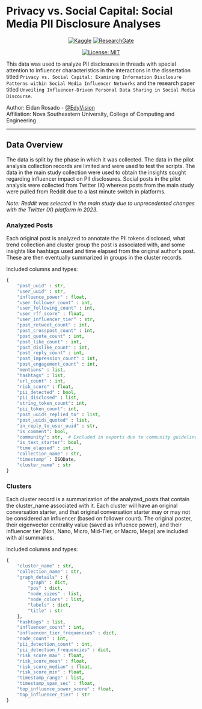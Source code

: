 # Privacy vs. Social Capital: Social Media PII Disclosure Analyses

<div align='center'>

[![Kaggle](https://img.shields.io/badge/Kaggle-035a7d?style=for-the-badge&logo=kaggle&logoColor=white)](https://www.kaggle.com/code/edyvision/social-media-pii-disclosure-analyses-reddit/)
[![ResearchGate](https://img.shields.io/badge/ResearchGate-00CCBB?style=for-the-badge&logo=ResearchGate&logoColor=white)](https://www.kaggle.com/code/edyvision/social-media-pii-disclosure-analyses-reddit/)

[![License: MIT](https://img.shields.io/badge/License-MIT-yellow.svg)](https://opensource.org/licenses/MIT)


</div>

This data was used to analyze PII disclosures in threads with special attention to influencer characteristics in the interactions in the dissertation titled `Privacy vs. Social Capital: Examining Information Disclosure Patterns within Social Media Influencer Networks` and the research paper titled `Unveiling Influencer-Driven Personal Data Sharing in Social Media Discourse`.

Author: Eidan Rosado - [@EdyVision](https://github.com/EdyVision)  <br/>
Affiliation: Nova Southeastern University, College of Computing and Engineering

---

## Data Overview
The data is split by the phase in which it was collected. The data in the pilot analysis collection records are limited and were used to test the scripts. The data in the main study collection were used to obtain the insights sought regarding influencer impact on PII disclosures. Social posts in the pilot analysis were collected from Twitter (X) whereas posts from the main study were pulled from Reddit due to a last minute switch in platforms.

<em>
Note: Reddit was selected in the  main study due to unprecedented changes with the Twitter (X) platform in 2023.
</em>

### Analyzed Posts
Each original post is analyzed to annotate the PII tokens disclosed, what trend collection and cluster group the post is associated with, and some insights like hashtags used and time elapsed from the original author's post. These are then eventually summarized in groups in the cluster records.

Included columns and types:

```python
{
    "post_uuid" : str,
    "user_uuid" : str,
    "influence_power" : float,
    "user_follower_count" : int,
    "user_following_count" : int,
    "user_rff_score" : float,
    "user_influencer_tier" : str,
    "post_retweet_count" : int,
    "post_crosspost_count" : int,
    "post_quote_count" : int,
    "post_like_count" : int,
    "post_dislike_count" : int,
    "post_reply_count" : int,
    "post_impression_count" : int,
    "post_engagement_count" : int,
    "mentions" : list,
    "hashtags" : list,
    "url_count" : int,
    "risk_score" : float,
    "pii_detected" : bool,
    "pii_disclosed" : list,
    "string_token_count": int,
    "pii_token_count": int,
    "post_uuids_replied_to" : list,
    "post_uuids_quoted" : list,
    "in_reply_to_user_uuid" : str,
    "is_comment": bool,
    "community": str,  # Excluded in exports due to community guidelines
    "is_text_starter": bool,
    "time_elapsed" : int,
    "collection_name" : str,
    "timestamp" : ISODate,
    "cluster_name" : str
}
```

### Clusters
Each cluster record is a summarization of the analyzed_posts that contain the cluster_name associated with it. Each cluster will have an original conversation starter, and that original conversation starter may or may not be considered an influencer (based on follower count). The original poster, their eigenvector centrality value (saved as influence power), and their influencer tier (Non, Nano, Micro, Mid-Tier, or Macro, Mega) are included with all summaries.

Included columns and types:

```python
{
    "cluster_name" : str,
    "collection_name" : str,
    "graph_details" : {
        "graph" : dict,
        "pos" : dict,
        "node_sizes" : list,
        "node_colors" : list,
        "labels" : dict,
        "title" : str
    },
    "hashtags" : list,
    "influencer_count" : int,
    "influencer_tier_frequencies" : dict,
    "node_count" : int,
    "pii_detection_count" : int,
    "pii_detection_frequencies" : dict,
    "risk_score_max" : float,
    "risk_score_mean" : float,
    "risk_score_median" : float,
    "risk_score_min" : float,
    "timestamp_range" : list,
    "timestamp_span_sec" : float,
    "top_influence_power_score" : float,
    "top_influencer_tier" : str
}
```

